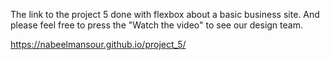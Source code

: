 The link to the project 5 done with flexbox about a basic business site. And please feel free to press the "Watch the video" to see our design team.

https://nabeelmansour.github.io/project_5/
